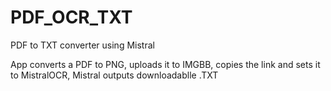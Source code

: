 # PDF_OCR_TXT
PDF to TXT converter using Mistral

App converts a PDF to PNG, uploads it to IMGBB, copies the link and sets it to MistralOCR, Mistral outputs downloadablle .TXT
